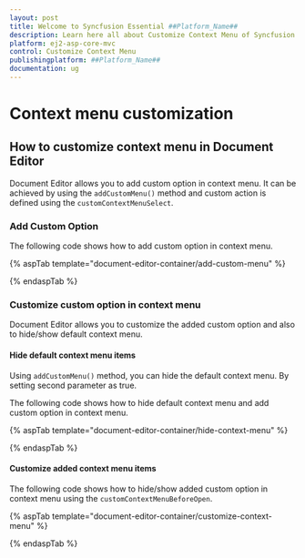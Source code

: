 ```yaml
---
layout: post
title: Welcome to Syncfusion Essential ##Platform_Name##
description: Learn here all about Customize Context Menu of Syncfusion Essential ##Platform_Name## widgets based on HTML5 and jQuery.
platform: ej2-asp-core-mvc
control: Customize Context Menu
publishingplatform: ##Platform_Name##
documentation: ug
---
```



# Context menu customization

## How to customize context menu in Document Editor

Document Editor allows you to add custom option in context menu. It can be achieved by using the `addCustomMenu()` method and custom action is defined using the `customContextMenuSelect`.

### Add Custom Option

The following code shows how to add custom option in context menu.

{% aspTab template="document-editor-container/add-custom-menu" %}

{% endaspTab %}

### Customize custom option in context menu

Document Editor allows you to customize the added custom option and also to hide/show default context menu.

#### Hide default context menu items

Using `addCustomMenu()` method, you can hide the default context menu. By setting second parameter as true.

The following code shows how to hide default context menu and add custom option in context menu.

{% aspTab template="document-editor-container/hide-context-menu" %}

{% endaspTab %}

#### Customize added context menu items

The following code shows how to hide/show added custom option in context menu using the `customContextMenuBeforeOpen`.

{% aspTab template="document-editor-container/customize-context-menu" %}

{% endaspTab %}